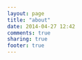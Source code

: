 ```yaml
---
layout: page
title: "about"
date: 2014-04-27 12:42
comments: true
sharing: true
footer: true
---
```

